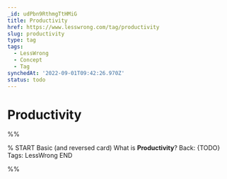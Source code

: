 ```yaml
---
_id: udPbn9RthmgTtHMiG
title: Productivity
href: https://www.lesswrong.com/tag/productivity
slug: productivity
type: tag
tags:
  - LessWrong
  - Concept
  - Tag
synchedAt: '2022-09-01T09:42:26.970Z'
status: todo
---
```


# Productivity


%%

% START
Basic (and reversed card)
What is **Productivity**?
Back: {TODO}
Tags: LessWrong
END

%%
	
